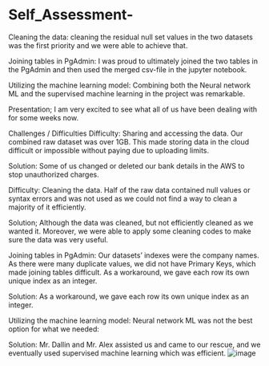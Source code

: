 # Self_Assessment-


  Cleaning the data: cleaning the residual null set values in the two datasets was the first priority and we were able to achieve that.

Joining tables in PgAdmin: I was proud to ultimately joined the two tables in the PgAdmin and then used the merged csv-file in the jupyter notebook.

Utilizing the machine learning model: Combining both the Neural network ML and the supervised machine learning in the project was remarkable.

Presentation; I am very excited to see what all of us have been dealing with for some weeks now.





Challenges / Difficulties
Difficulty: Sharing and accessing the data.
Our combined raw dataset was over 1GB. This made storing data in the cloud difficult or impossible without paying due to uploading limits. 

Solution: Some of us changed or deleted our bank details in the AWS to stop unauthorized charges.

Difficulty: Cleaning the data.
Half of the raw data contained null values or syntax errors and was not used as we could not find a way to clean a majority of it efficiently.

Solution; Although the data was cleaned, but not efficiently cleaned as we wanted it. Moreover, we were able to apply some cleaning codes to make sure the data was very useful.

Joining tables in PgAdmin:
Our datasets’ indexes were the company names. As there were many duplicate values, we did not have Primary Keys, which made joining tables difficult. As a workaround, we gave each row its own unique index as an integer.

Solution: As a workaround, we gave each row its own unique index as an integer.

Utilizing the machine learning model:
Neural network ML was not the best option for what we needed: 

Solution: Mr. Dallin and Mr. Alex assisted us and came to our rescue, and we eventually used supervised machine learning which was efficient.
![image](https://user-images.githubusercontent.com/108506115/206754050-e8b4c868-bd32-499e-8426-0d0c58a3a5de.png)
